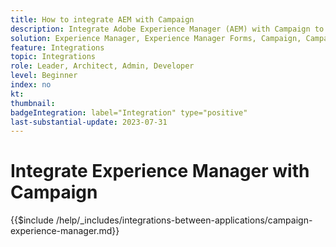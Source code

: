 ```yaml
---
title: How to integrate AEM with Campaign
description: Integrate Adobe Experience Manager (AEM) with Campaign to create and manage email campaigns.
solution: Experience Manager, Experience Manager Forms, Campaign, Campaign v8, Campaign Standard, Campaign Classic v7
feature: Integrations
topic: Integrations
role: Leader, Architect, Admin, Developer
level: Beginner
index: no
kt:
thumbnail:
badgeIntegration: label="Integration" type="positive"
last-substantial-update: 2023-07-31
---
```


# Integrate Experience Manager with Campaign

{{$include /help/_includes/integrations-between-applications/campaign-experience-manager.md}}
